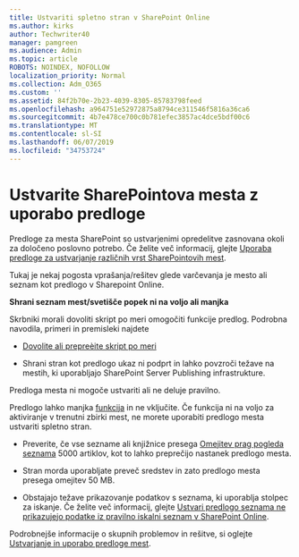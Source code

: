 ```yaml
---
title: Ustvariti spletno stran v SharePoint Online
ms.author: kirks
author: Techwriter40
manager: pamgreen
ms.audience: Admin
ms.topic: article
ROBOTS: NOINDEX, NOFOLLOW
localization_priority: Normal
ms.collection: Adm_O365
ms.custom: ''
ms.assetid: 84f2b70e-2b23-4039-8305-85783798feed
ms.openlocfilehash: a964751e52972875a8794ce311546f5816a36ca6
ms.sourcegitcommit: 4b7e478ce700c0b781efec3857ac4dce5bdf00c6
ms.translationtype: MT
ms.contentlocale: sl-SI
ms.lasthandoff: 06/07/2019
ms.locfileid: "34753724"
---
```

# <a name="create-sharepoint-sites-using-templates"></a>Ustvarite SharePointova mesta z uporabo predloge

Predloge za mesta SharePoint so ustvarjenimi opredelitve zasnovana okoli za določeno poslovno potrebo. Če želite več informacij, glejte [Uporaba predloge za ustvarjanje različnih vrst SharePointovih mest](https://support.office.com/article/using-templates-to-create-different-kinds-of-sharepoint-sites-449eccec-ff99-4cf3-b62e-dcfee37e8da4).

Tukaj je nekaj pogosta vprašanja/rešitev glede varčevanja je mesto ali seznam kot predlogo v Sharepoint Online. 

**Shrani seznam mest/svetišče popek ni na voljo ali manjka**

Skrbniki morali dovoliti skript po meri omogočiti funkcije predlog. Podrobna navodila, primeri in premisleki najdete 

- [Dovolite ali prepreèite skript po meri](https://docs.microsoft.com/sharepoint/allow-or-prevent-custom-script)

- Shrani stran kot predlogo ukaz ni podprt in lahko povzroči težave na mestih, ki uporabljajo SharePoint Server Publishing infrastrukture.

Predloga mesta ni mogoče ustvariti ali ne deluje pravilno.

Predlogo lahko manjka [funkcija](https://social.technet.microsoft.com/wiki/contents/articles/14423.sharepoint-2013-existing-features-guid.aspx) in ne vključite. Če funkcija ni na voljo za aktiviranje v trenutni zbirki mest, ne morete uporabiti predlogo mesta ustvariti spletno stran.

- Preverite, če vse sezname ali knjižnice presega [Omejitev prag pogleda seznama](https://support.office.com/article/Manage-large-lists-and-libraries-in-SharePoint-B8588DAE-9387-48C2-9248-C24122F07C59) 5000 artiklov, kot to lahko preprečijo nastanek predlogo mesta.

- Stran morda uporabljate preveč sredstev in zato predlogo mesta presega omejitev 50 MB.


- Obstajajo težave prikazovanje podatkov s seznama, ki uporablja stolpec za iskanje. Če želite več informacij, glejte [Ustvari predlogo seznama ne prikazujejo podatke iz pravilno iskalni seznam v SharePoint Online](https://support.office.com/article/template-generated-list-doesn-t-display-correct-data-for-a-column-in-sharepoint-online-20430b62-e40c-4f6f-8889-aa24e80d605a).

Podrobnejše informacije o skupnih problemov in rešitve, si oglejte [Ustvarjanje in uporabo predloge mest](https://support.office.com/article/Create-and-use-site-templates-60371B0F-00E0-4C49-A844-34759EBDD989).



